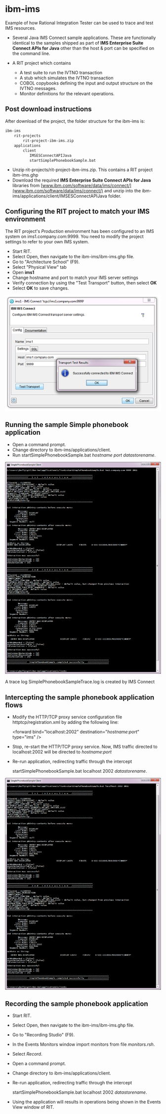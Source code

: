# ibm-ims

Example of how Rational Integration Tester can be used to trace and test IMS resources.
 
	
- Several Java IMS Connect sample applications. These are functionally identical to 
the samples shipped as part of  **IMS Enterprise Suite Connect APIs for Java** other than the host &amp; port can be specified on the command line.  

 
- A RIT project which contains
	- A test suite to run the IVTNO transaction
	- A stub which simulates the IVTNO transaction
	- COBOL copybooks defining the input and output structure on the IVTNO messages.
	- Monitor definitions for the relevant operations.
  
## Post download instructions

After download of the project, the folder structure for the ibm-ims is:

    ibm-ims
        rit-projects
            rit-project-ibm-ims.zip
        applications
            client
               IMSESConnectAPIJava
               startSimplePhonebookSample.bat
                             
- Unzip rit-projects/rit-project-ibm-ims.zip. This contains a RIT project ibm-ims.ghp
- Download the required **IMS Enterprise Suite Connect APIs for Java** libraries
 from [www.ibm.com/software/data/ims/connect/](www.ibm.com/software/data/ims/connect/) and 
 unzip into the ibm-ims/applications/client/IMSESConnectAPIJava folder.                

## Configuring the RIT project to match your IMS environment

The RIT project's *Production* environment has been configured to an IMS system on ims1.company.com:9999. You need to modify the project settings
to refer to your own IMS system. 

- Start RIT.
- Select Open, then navigate to the ibm-ims/ibm-ims.ghp file. 
- Go to "Architecture School" (F9).
- Select "Physical View" tab
- Open **ims1**
- Change hostname and port to match your IMS server settings
- Verify connection by using the "Test Transport" button, then select **OK**
- Select **OK** to save changes.

![TransportSettings](TransportSettings.png "Configuring to use your own IMS system")
 
## Running the sample Simple phonebook application
- Open a command prompt.
- Change directory to ibm-ims/applications/client.
- Run startSimplePhonebookSample.bat *hostname* *port* *datastorename*.

![SimpleSample](SimpleSample.png "Output from the SimpleSample app")

A trace log SimplePhonebookSampleTrace.log is created by IMS Connect

## Intercepting the sample phonebook application flows
- Modify the HTTP/TCP proxy service configuration file httptcp/registration.xml by adding the following line:

  &lt;forward bind="localhost:2002" destination="*hostname*:*port*" type="ims" /&gt;

- Stop, re-start the HTTP/TCP proxy service. Now, IMS traffic directed to localhost:2002 will be directed to *hostname*:*port*
- Re-run application, redirecting traffic through the intercept
 
  startSimplePhonebookSample.bat localhost 2002 *datastorename*.

![SimpleSampleProxy](SimpleSampleProxy.png "Output from the SimpleSample app, run via the intercept")
  

## Recording the sample phonebook application
- Start RIT.
- Select Open, then navigate to the ibm-ims/ibm-ims.ghp file. 
- Go to "Recording Studio" (F9).
- In the Events Monitors window import monitors from file *monitors.rsh*. 
- Select *Record*.
- Open a command prompt.
- Change directory to ibm-ims/applications/client.
- Re-run application, redirecting traffic through the intercept
 
  startSimplePhonebookSample.bat localhost 2002 *datastorename*.
  
- Using the application will results in operations being shown in the Events View window of RIT.  


